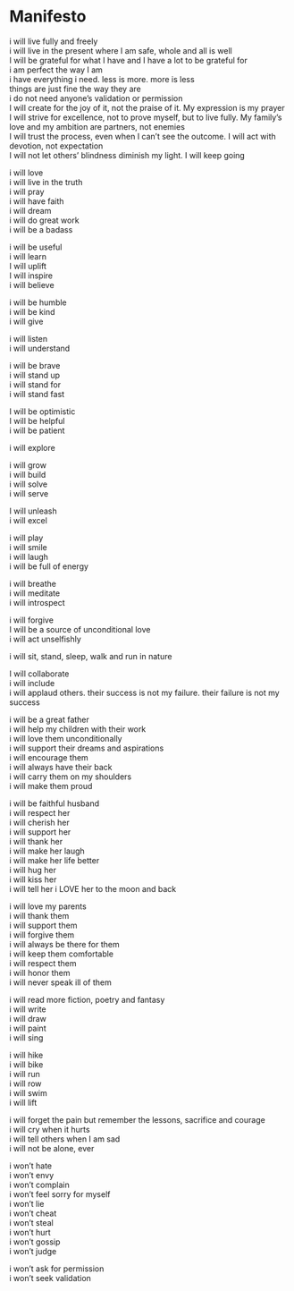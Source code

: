 # Manifesto

i will live fully and freely  
i will live in the present where I am safe, whole and all is well  
I will be grateful for what I have and I have a lot to be grateful for  
i am perfect the way I am  
i have everything i need. less is more. more is less    
things are just fine the way they are  
i do not need anyone’s validation or permission  
I will create for the joy of it, not the praise of it. My expression is my prayer  
I will strive for excellence, not to prove myself, but to live fully. My family’s love and my ambition are partners, not enemies  
I will trust the process, even when I can’t see the outcome. I will act with devotion, not expectation  
I will not let others’ blindness diminish my light. I will keep going  

i will love  
i will live in the truth  
i will pray  
i will have faith  
i will dream  
i will do great work  
i will be a badass  

i will be useful  
i will learn  
I will uplift  
I will inspire  
i will believe  

i will be humble  
i will be kind  
i will give  

i will listen  
i will understand  

i will be brave  
i will stand up  
i will stand for  
i will stand fast  

I will be optimistic  
I will be helpful  
i will be patient  

i will explore  

i will grow  
i will build  
i will solve  
i will serve  

I will unleash  
i will excel  

i will play  
i will smile  
i will laugh  
i will be full of energy  

i will breathe  
i will meditate  
i will introspect  

i will forgive  
I will be a source of unconditional love  
i will act unselfishly  

i will sit, stand, sleep, walk and run in nature  

I will collaborate  
i will include  
i will applaud others. their success is not my failure. their failure is not my success  

i will be a great father  
i will help my children with their work  
i will love them unconditionally  
i will support their dreams and aspirations  
i will encourage them  
i will always have their back  
i will carry them on my shoulders  
i will make them proud  

i will be faithful husband  
i will respect her  
i will cherish her  
i will support her  
i will thank her  
i will make her laugh  
i will make her life better  
i will hug her  
i will kiss her  
i will tell her i LOVE her to the moon and back  

i will love my parents  
i will thank them  
i will support them  
i will forgive them  
i will always be there for them  
i will keep them comfortable  
i will respect them  
i will honor them  
i will never speak ill of them  

i will read more fiction, poetry and fantasy  
i will write  
i will draw  
i will paint  
i will sing  

i will hike  
i will bike  
i will run  
i will row  
i will swim  
i will lift  

i will forget the pain but remember the lessons, sacrifice and courage  
i will cry when it hurts  
i will tell others when I am sad  
i will not be alone, ever  

i won’t hate  
i won’t envy  
i won’t complain  
i won’t feel sorry for myself  
i won’t lie  
i won’t cheat  
i won’t steal  
i won’t hurt  
i won’t gossip  
i won’t judge  

i won’t ask for permission  
i won’t seek validation  
